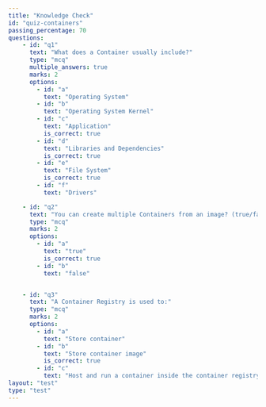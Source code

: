 ```yaml
---
title: "Knowledge Check"
id: "quiz-containers"
passing_percentage: 70
questions:
    - id: "q1"
      text: "What does a Container usually include?"
      type: "mcq"
      multiple_answers: true
      marks: 2
      options:
        - id: "a"
          text: "Operating System"
        - id: "b"
          text: "Operating System Kernel"
        - id: "c"
          text: "Application"
          is_correct: true
        - id: "d"
          text: "Libraries and Dependencies"
          is_correct: true
        - id: "e"
          text: "File System"
          is_correct: true
        - id: "f"
          text: "Drivers"

    - id: "q2"
      text: "You can create multiple Containers from an image? (true/false)"
      type: "mcq"
      marks: 2
      options:
        - id: "a"
          text: "true"
          is_correct: true
        - id: "b"
          text: "false"


    - id: "q3"
      text: "A Container Registry is used to:"
      type: "mcq"
      marks: 2
      options:
        - id: "a"
          text: "Store container"
        - id: "b"
          text: "Store container image"
          is_correct: true
        - id: "c"
          text: "Host and run a container inside the container registry provider (e.g., Docker Hub)"
layout: "test"
type: "test"
---
```

